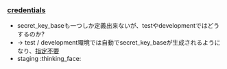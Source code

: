 ### [credentials](https://github.com/rails/rails/pull/30067)

* secret_key_baseも一つしか定義出来ないが、testやdevelopmentではどうするのか?
* -> test / development環境では自動でsecret_key_baseが生成されるようになり、[指定不要](https://github.com/rails/rails/blob/c2ba530c43244b5b60fd629f61cd8b44c43ecda9/railties/lib/rails/application.rb#L427..L435)
* staging :thinking_face:
